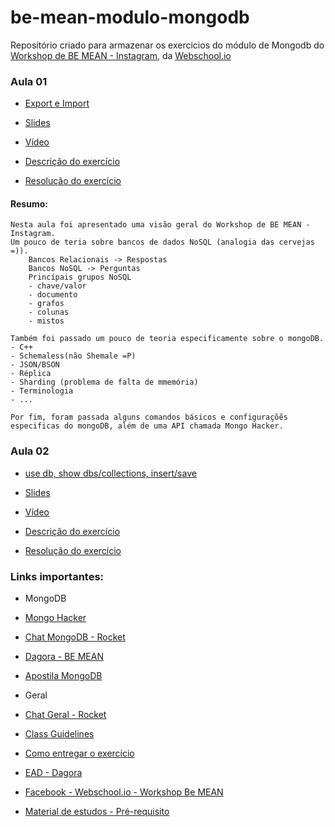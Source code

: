 # be-mean-modulo-mongodb

Repositório criado para armazenar os exercicios do módulo de Mongodb do [Workshop de BE MEAN - Instagram](https://github.com/Webschool-io/be-mean-instagram), da [Webschool.io](https://github.com/Webschool-io)

### Aula 01
- [Export e Import](https://github.com/Webschool-io/be-mean-instagram/blob/master/apostila/mongodb/export_import.md)

 - [Slides](https://docs.google.com/presentation/d/1KXxmcwd47x4v2SymyiBPK7ucn80PruSvcw4mZ5S3nWc/edit?pli=1#slide=id.p)
 - [Vídeo](https://www.youtube.com/watch?v=leYxsEAL_yY)
 - [Descrição do exercício](https://github.com/Webschool-io/be-mean-instagram/blob/master/apostila/mongodb/export_import.md)
 - [Resolução do exercício](https://github.com/filipe1309/be-mean-modulo-mongodb/blob/master/exercises/class-01-resolved-filipe1309-filipe-leuch-bonfim.md)


#### Resumo:
	Nesta aula foi apresentado uma visão geral do Workshop de BE MEAN - Instagram.
	Um pouco de teria sobre bancos de dados NoSQL (analogia das cervejas =)).
		Bancos Relacionais -> Respostas
		Bancos NoSQL -> Perguntas
		Princípais grupos NoSQL
		- chave/valor
		- documento
		- grafos
		- colunas
		- mistos
	
	Também foi passado um pouco de teoria especificamente sobre o mongoDB.
	- C++
	- Schemaless(não Shemale =P)
	- JSON/BSON
	- Réplica
	- Sharding (problema de falta de mmemória)
	- Terminologia
	- ...
	
	Por fim, foram passada alguns comandos básicos e configuraçõẽs especificas do mongoDB, além de uma API chamada Mongo Hacker.


	
### Aula 02
- [use db, show dbs/collections, insert/save](https://github.com/Webschool-io/be-mean-instagram/blob/master/apostila/classes/mongodb/class-02-resolved.md)
 
 - [Slides](https://docs.google.com/presentation/d/1KXxmcwd47x4v2SymyiBPK7ucn80PruSvcw4mZ5S3nWc/edit?pli=1#slide=id.p)
 - [Vídeo](https://www.youtube.com/watch?v=PaNVk0V2UNI)
 - [Descrição do exercício](https://github.com/Webschool-io/be-mean-instagram/blob/master/apostila/classes/mongodb/class-02-resolved.md)
 - [Resolução do exercício](https://github.com/filipe1309/be-mean-modulo-mongodb/blob/master/exercises/class-02-resolved-filipe1309-filipe-leuch-bonfim.md)



### Links importantes:
- MongoDB
 - [Mongo Hacker](https://github.com/TylerBrock/mongo-hacker)
 - [Chat MongoDB - Rocket](http://be-mean.rocket.chat/channel/mongodb)
 - [Dagora - BE MEAN](http://dagora.net/be-mean/)
 - [Apostila MongoDB](https://github.com/Webschool-io/be-mean-instagram/tree/master/apostila/mongodb)

- Geral
 - [Chat Geral - Rocket](http://be-mean.rocket.chat/channel/general)
 - [Class Guidelines](https://github.com/Webschool-io/be-mean-instagram/blob/master/class-guidelines.md)
 - [Como entregar o exercício](https://github.com/Webschool-io/be-mean-instagram/wiki/Exerc%C3%ADcios)
 - [EAD - Dagora](http://aprenda.dagora.net/login/)
 - [Facebook - Webschool.io - Workshop Be MEAN](https://www.facebook.com/groups/workshop.be.mean/)
 - [Material de estudos - Pré-requisito](http://aprenda.dagora.net/discussao/1/1/material-de-estudos-como-pre-requisitos/)


